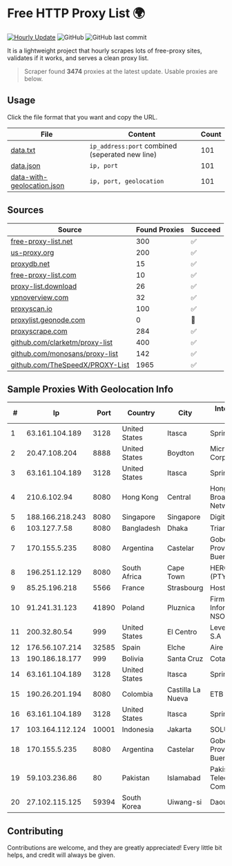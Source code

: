 
# Free HTTP Proxy List 🌍

[![Hourly Update](https://github.com/mertguvencli/http-proxy-list/actions/workflows/main.yml/badge.svg?branch=main)](https://github.com/mertguvencli/http-proxy-list/actions/workflows/main.yml)
![GitHub](https://img.shields.io/github/license/mertguvencli/http-proxy-list)
![GitHub last commit](https://img.shields.io/github/last-commit/mertguvencli/http-proxy-list)

It is a lightweight project that hourly scrapes lots of free-proxy sites, validates if it works, and serves a clean proxy list.


> Scraper found **3474** proxies at the latest update. Usable proxies are below.

## Usage

Click the file format that you want and copy the URL.


|File|Content|Count|
|----|-------|-----|
|[data.txt](https://raw.githubusercontent.com/mertguvencli/http-proxy-list/main/proxy-list/data.txt)|`ip_address:port` combined (seperated new line)|101|
|[data.json](https://raw.githubusercontent.com/mertguvencli/http-proxy-list/main/proxy-list/data.json)|`ip, port`|101|
|[data-with-geolocation.json](https://raw.githubusercontent.com/mertguvencli/http-proxy-list/main/proxy-list/data-with-geolocation.json)|`ip, port, geolocation`|101|

## Sources

|Source|Found Proxies|Succeed|
|------|-------------|-------|
|[free-proxy-list.net](https://free-proxy-list.net)|300|✅|
|[us-proxy.org](https://www.us-proxy.org)|200|✅|
|[proxydb.net](http://proxydb.net)|15|✅|
|[free-proxy-list.com](https://free-proxy-list.com/?page=&port=&type%5B%5D=http&type%5B%5D=https&up_time=0&search=Search)|10|✅|
|[proxy-list.download](https://www.proxy-list.download/HTTP)|26|✅|
|[vpnoverview.com](https://vpnoverview.com/privacy/anonymous-browsing/free-proxy-servers)|32|✅|
|[proxyscan.io](https://www.proxyscan.io)|100|✅|
|[proxylist.geonode.com](https://proxylist.geonode.com/api/proxy-list?limit=300&page=1&sort_by=lastChecked&sort_type=desc&protocols=http,https)|0|🚫|
|[proxyscrape.com](https://api.proxyscrape.com/v2/?request=displayproxies&protocol=http&timeout=10000&country=all&ssl=all&anonymity=all)|284|✅|
|[github.com/clarketm/proxy-list](https://raw.githubusercontent.com/clarketm/proxy-list/master/proxy-list-raw.txt)|400|✅|
|[github.com/monosans/proxy-list](https://raw.githubusercontent.com/monosans/proxy-list/main/proxies/http.txt)|142|✅|
|[github.com/TheSpeedX/PROXY-List](https://raw.githubusercontent.com/TheSpeedX/PROXY-List/master/http.txt)|1965|✅|


## Sample Proxies With Geolocation Info

|#|Ip|Port|Country|City|Internet Service Provider|
|-|--|----|-------|----|-------------------------|
|1|63.161.104.189|3128|United States|Itasca|Sprint|
|2|20.47.108.204|8888|United States|Boydton|Microsoft Corporation|
|3|63.161.104.189|3128|United States|Itasca|Sprint|
|4|210.6.102.94|8080|Hong Kong|Central|Hong Kong Broadband Network Ltd|
|5|188.166.218.243|8080|Singapore|Singapore|DigitalOcean, LLC|
|6|103.127.7.58|8080|Bangladesh|Dhaka|Triangle Services|
|7|170.155.5.235|8080|Argentina|Castelar|Gobernacion de la Provincia de Buenos Aires|
|8|196.251.12.129|8080|South Africa|Cape Town|HERO TELECOMS (PTY) LTD|
|9|85.25.196.218|5566|France|Strasbourg|Host Europe GmbH|
|10|91.241.31.123|41890|Poland|Pluznica|Firma Informatyczna NSOLVE S.C.|
|11|200.32.80.54|999|United States|El Centro|Level 3 Colombia S.A|
|12|176.56.107.214|32585|Spain|Elche|Aire Networks|
|13|190.186.18.177|999|Bolivia|Santa Cruz|Cotas Ltda.|
|14|63.161.104.189|3128|United States|Itasca|Sprint|
|15|190.26.201.194|8080|Colombia|Castilla La Nueva|ETB - Colombia|
|16|63.161.104.189|3128|United States|Itasca|Sprint|
|17|103.164.112.124|10001|Indonesia|Jakarta|SOLUSINET|
|18|170.155.5.235|8080|Argentina|Castelar|Gobernacion de la Provincia de Buenos Aires|
|19|59.103.236.86|80|Pakistan|Islamabad|Pakistan Telecommunication Company Limited|
|20|27.102.115.125|59394|South Korea|Uiwang-si|Daou Technology|



## Contributing

Contributions are welcome, and they are greatly appreciated! Every
little bit helps, and credit will always be given.


